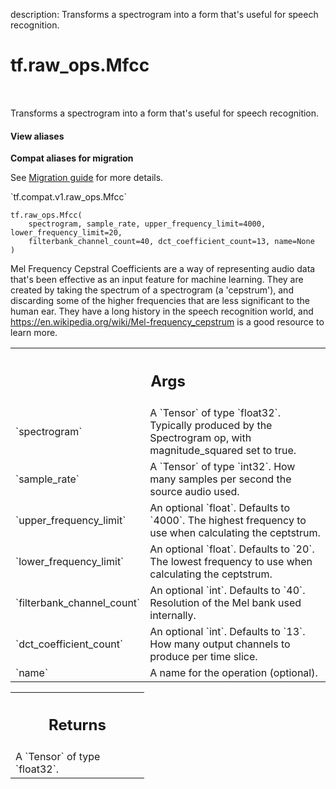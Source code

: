 description: Transforms a spectrogram into a form that's useful for speech recognition.

<div itemscope itemtype="http://developers.google.com/ReferenceObject">
<meta itemprop="name" content="tf.raw_ops.Mfcc" />
<meta itemprop="path" content="Stable" />
</div>

# tf.raw_ops.Mfcc

<!-- Insert buttons and diff -->

<table class="tfo-notebook-buttons tfo-api nocontent" align="left">

</table>



Transforms a spectrogram into a form that's useful for speech recognition.

<section class="expandable">
  <h4 class="showalways">View aliases</h4>
  <p>
<b>Compat aliases for migration</b>
<p>See
<a href="https://www.tensorflow.org/guide/migrate">Migration guide</a> for
more details.</p>
<p>`tf.compat.v1.raw_ops.Mfcc`</p>
</p>
</section>

<pre class="devsite-click-to-copy prettyprint lang-py tfo-signature-link">
<code>tf.raw_ops.Mfcc(
    spectrogram, sample_rate, upper_frequency_limit=4000, lower_frequency_limit=20,
    filterbank_channel_count=40, dct_coefficient_count=13, name=None
)
</code></pre>



<!-- Placeholder for "Used in" -->

Mel Frequency Cepstral Coefficients are a way of representing audio data that's
been effective as an input feature for machine learning. They are created by
taking the spectrum of a spectrogram (a 'cepstrum'), and discarding some of the
higher frequencies that are less significant to the human ear. They have a long
history in the speech recognition world, and https://en.wikipedia.org/wiki/Mel-frequency_cepstrum
is a good resource to learn more.

<!-- Tabular view -->
 <table class="responsive fixed orange">
<colgroup><col width="214px"><col></colgroup>
<tr><th colspan="2"><h2 class="add-link">Args</h2></th></tr>

<tr>
<td>
`spectrogram`
</td>
<td>
A `Tensor` of type `float32`.
Typically produced by the Spectrogram op, with magnitude_squared
set to true.
</td>
</tr><tr>
<td>
`sample_rate`
</td>
<td>
A `Tensor` of type `int32`.
How many samples per second the source audio used.
</td>
</tr><tr>
<td>
`upper_frequency_limit`
</td>
<td>
An optional `float`. Defaults to `4000`.
The highest frequency to use when calculating the
ceptstrum.
</td>
</tr><tr>
<td>
`lower_frequency_limit`
</td>
<td>
An optional `float`. Defaults to `20`.
The lowest frequency to use when calculating the
ceptstrum.
</td>
</tr><tr>
<td>
`filterbank_channel_count`
</td>
<td>
An optional `int`. Defaults to `40`.
Resolution of the Mel bank used internally.
</td>
</tr><tr>
<td>
`dct_coefficient_count`
</td>
<td>
An optional `int`. Defaults to `13`.
How many output channels to produce per time slice.
</td>
</tr><tr>
<td>
`name`
</td>
<td>
A name for the operation (optional).
</td>
</tr>
</table>



<!-- Tabular view -->
 <table class="responsive fixed orange">
<colgroup><col width="214px"><col></colgroup>
<tr><th colspan="2"><h2 class="add-link">Returns</h2></th></tr>
<tr class="alt">
<td colspan="2">
A `Tensor` of type `float32`.
</td>
</tr>

</table>

